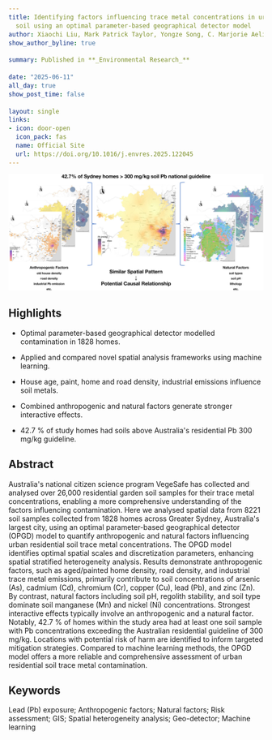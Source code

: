 ```yaml
---
title: Identifying factors influencing trace metal concentrations in urban residential
  soil using an optimal parameter-based geographical detector model
author: Xiaochi Liu, Mark Patrick Taylor, Yongze Song, C. Marjorie Aelion
show_author_byline: true

summary: Published in **_Environmental Research_**

date: "2025-06-11"
all_day: true
show_post_time: false

layout: single
links:
- icon: door-open
  icon_pack: fas
  name: Official Site
  url: https://doi.org/10.1016/j.envres.2025.122045
---
```


![Graphic Abstract](graphic.jpg)


## Highlights

* Optimal parameter-based geographical detector modelled contamination in 1828 homes.

* Applied and compared novel spatial analysis frameworks using machine learning.

* House age, paint, home and road density, industrial emissions influence soil metals.

* Combined anthropogenic and natural factors generate stronger interactive effects.

* 42.7 % of study homes had soils above Australia's residential Pb 300 mg/kg guideline.


## Abstract

Australia's national citizen science program VegeSafe has collected and analysed over 26,000 residential garden soil samples for their trace metal concentrations, enabling a more comprehensive understanding of the factors influencing contamination. Here we analysed spatial data from 8221 soil samples collected from 1828 homes across Greater Sydney, Australia's largest city, using an optimal parameter-based geographical detector (OPGD) model to quantify anthropogenic and natural factors influencing urban residential soil trace metal concentrations. The OPGD model identifies optimal spatial scales and discretization parameters, enhancing spatial stratified heterogeneity analysis. Results demonstrate anthropogenic factors, such as aged/painted home density, road density, and industrial trace metal emissions, primarily contribute to soil concentrations of arsenic (As), cadmium (Cd), chromium (Cr), copper (Cu), lead (Pb), and zinc (Zn). By contrast, natural factors including soil pH, regolith stability, and soil type dominate soil manganese (Mn) and nickel (Ni) concentrations. Strongest interactive effects typically involve an anthropogenic and a natural factor. Notably, 42.7 % of homes within the study area had at least one soil sample with Pb concentrations exceeding the Australian residential guideline of 300 mg/kg. Locations with potential risk of harm are identified to inform targeted mitigation strategies. Compared to machine learning methods, the OPGD model offers a more reliable and comprehensive assessment of urban residential soil trace metal contamination.

## Keywords

Lead (Pb) exposure; Anthropogenic factors; Natural factors; Risk assessment; GIS; Spatial heterogeneity analysis; Geo-detector; Machine learning
